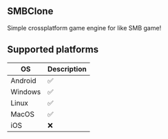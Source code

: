 ## SMBClone
Simple crossplatform game engine for like SMB game!

## Supported platforms
| OS | Description |
|----|----|
| Android | ✅ |
| Windows | ✅ |
| Linux | ✅ |
| MacOS | ✅ |
| iOS | ❌ | 
